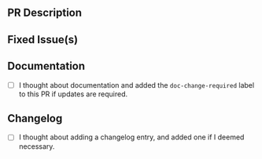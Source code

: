 <!-- Thanks for sending a pull request! Please check out our contribution guidelines: -->
<!-- https://github.com/ConsenSys/shomei/blob/master/CONTRIBUTING.md -->

## PR Description

## Fixed Issue(s)
<!-- Please link to fixed issue(s) here using format: fixes #<issue number> -->
<!-- Example: "fixes #2" -->

## Documentation

- [ ] I thought about documentation and added the `doc-change-required` label to this PR if updates are required.

## Changelog

- [ ] I thought about adding a changelog entry, and added one if I deemed necessary.
